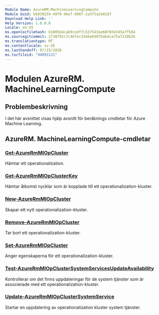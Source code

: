```yaml
---
Module Name: AzureRM.MachineLearningCompute
Module Guid: bb030259-49f9-46ef-806f-2a3f5a2e018f
Download Help Link: ''
Help Version: 1.0.0.0
Locale: en-US
ms.openlocfilehash: b1005b4ca69cedf7c537543ae607034345a7f584
ms.sourcegitcommit: 2738f91c7c467ec33e6e6997bab4ca75a7218b26
ms.translationtype: MT
ms.contentlocale: sv-SE
ms.lasthandoff: 07/15/2020
ms.locfileid: "94093131"
---
```

# Modulen AzureRM. MachineLearningCompute
## Problembeskrivning
I det här avsnittet visas hjälp avsnitt för beräknings cmdletar för Azure Machine Learning.

## AzureRM. MachineLearningCompute-cmdletar
### [Get-AzureRmMlOpCluster](Get-AzureRmMlOpCluster.md)
Hämtar ett operationalization.

### [Get-AzureRmMlOpClusterKey](Get-AzureRmMlOpClusterKey.md)
Hämtar åtkomst nycklar som är kopplade till ett operationalization-kluster.

### [New-AzureRmMlOpCluster](New-AzureRmMlOpCluster.md)
Skapar ett nytt operationalization-kluster.

### [Remove-AzureRmMlOpCluster](Remove-AzureRmMlOpCluster.md)
Tar bort ett operationalization-kluster.

### [Set-AzureRmMlOpCluster](Set-AzureRmMlOpCluster.md)
Anger egenskaperna för ett operationalization-kluster.

### [Test-AzureRmMlOpClusterSystemServicesUpdateAvailability](Test-AzureRmMlOpClusterSystemServicesUpdateAvailability.md)
Kontrollerar om det finns uppdateringar för de system tjänster som är associerade med ett operationalization-kluster.

### [Update-AzureRmMlOpClusterSystemService](Update-AzureRmMlOpClusterSystemService.md)
Startar en uppdatering av operationalization kluster system tjänster.
